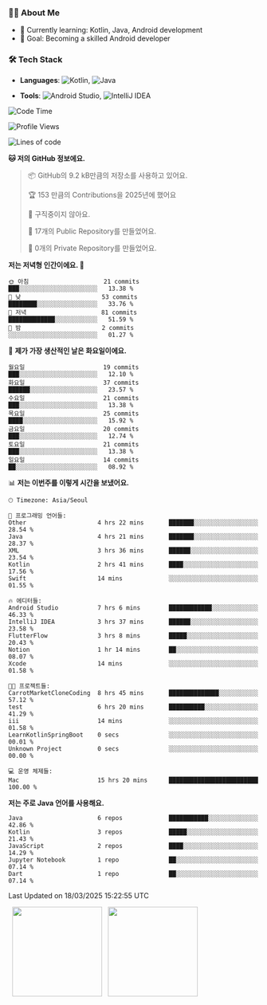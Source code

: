 ### 👨‍💻 About Me
- 🌱 Currently learning: Kotlin, Java, Android development
- 🎯 Goal: Becoming a skilled Android developer

### 🛠 Tech Stack
- **Languages**: ![Kotlin](https://img.shields.io/badge/Kotlin-0095D5?style=flat-square&logo=kotlin&logoColor=white), 
![Java](https://img.shields.io/badge/Java-007396?style=flat-square&logo=coffeescript&logoColor=white)

- **Tools**:
![Android Studio](https://img.shields.io/badge/Android%20Studio-3DDC84?style=flat-square&logo=android-studio&logoColor=white), 
![IntelliJ IDEA](https://img.shields.io/badge/IntelliJ%20IDEA-000000?style=flat-square&logo=intellij-idea&logoColor=white)

<!--START_SECTION:waka-->
![Code Time](http://img.shields.io/badge/Code%20Time-51%20hrs%2051%20mins-blue)

![Profile Views](http://img.shields.io/badge/Profile%20Views-12-blue)

![Lines of code](https://img.shields.io/badge/%EC%A0%80%EB%8A%94%20%EC%97%AC%ED%83%9C%EA%B9%8C%EC%A7%80%20-63.2%20thousand%20%EC%A4%84%EC%9D%98%20%EC%BD%94%EB%93%9C%EB%A5%BC%20%EC%9E%91%EC%84%B1%ED%96%88%EC%96%B4%EC%9A%94.-blue)

**🐱 저의 GitHub 정보에요.** 

> 📦 GitHub의 9.2 kB만큼의 저장소를 사용하고 있어요. 
 > 
> 🏆 153 만큼의 Contributions을 2025년에 했어요
 > 
> 🚫 구직중이지 않아요.
 > 
> 📜 17개의 Public Repository를 만들었어요. 
 > 
> 🔑 0개의 Private Repository를 만들었어요. 
 > 
**저는 저녁형 인간이에요. 🦉** 

```text
🌞 아침                     21 commits          ███░░░░░░░░░░░░░░░░░░░░░░   13.38 % 
🌆 낮　                     53 commits          ████████░░░░░░░░░░░░░░░░░   33.76 % 
🌃 저녁                     81 commits          █████████████░░░░░░░░░░░░   51.59 % 
🌙 밤　                     2 commits           ░░░░░░░░░░░░░░░░░░░░░░░░░   01.27 % 
```
📅 **제가 가장 생산적인 날은 화요일이에요.** 

```text
월요일                      19 commits          ███░░░░░░░░░░░░░░░░░░░░░░   12.10 % 
화요일                      37 commits          ██████░░░░░░░░░░░░░░░░░░░   23.57 % 
수요일                      21 commits          ███░░░░░░░░░░░░░░░░░░░░░░   13.38 % 
목요일                      25 commits          ████░░░░░░░░░░░░░░░░░░░░░   15.92 % 
금요일                      20 commits          ███░░░░░░░░░░░░░░░░░░░░░░   12.74 % 
토요일                      21 commits          ███░░░░░░░░░░░░░░░░░░░░░░   13.38 % 
일요일                      14 commits          ██░░░░░░░░░░░░░░░░░░░░░░░   08.92 % 
```


📊 **저는 이번주를 이렇게 시간을 보냈어요.** 

```text
🕑︎ Timezone: Asia/Seoul

💬 프로그래밍 언어들: 
Other                    4 hrs 22 mins       ███████░░░░░░░░░░░░░░░░░░   28.54 % 
Java                     4 hrs 21 mins       ███████░░░░░░░░░░░░░░░░░░   28.37 % 
XML                      3 hrs 36 mins       ██████░░░░░░░░░░░░░░░░░░░   23.54 % 
Kotlin                   2 hrs 41 mins       ████░░░░░░░░░░░░░░░░░░░░░   17.56 % 
Swift                    14 mins             ░░░░░░░░░░░░░░░░░░░░░░░░░   01.55 % 

🔥 에디터들: 
Android Studio           7 hrs 6 mins        ████████████░░░░░░░░░░░░░   46.33 % 
IntelliJ IDEA            3 hrs 37 mins       ██████░░░░░░░░░░░░░░░░░░░   23.58 % 
FlutterFlow              3 hrs 8 mins        █████░░░░░░░░░░░░░░░░░░░░   20.43 % 
Notion                   1 hr 14 mins        ██░░░░░░░░░░░░░░░░░░░░░░░   08.07 % 
Xcode                    14 mins             ░░░░░░░░░░░░░░░░░░░░░░░░░   01.58 % 

🐱‍💻 프로젝트들: 
CarrotMarketCloneCoding  8 hrs 45 mins       ██████████████░░░░░░░░░░░   57.12 % 
test                     6 hrs 20 mins       ██████████░░░░░░░░░░░░░░░   41.29 % 
iii                      14 mins             ░░░░░░░░░░░░░░░░░░░░░░░░░   01.58 % 
LearnKotlinSpringBoot    0 secs              ░░░░░░░░░░░░░░░░░░░░░░░░░   00.01 % 
Unknown Project          0 secs              ░░░░░░░░░░░░░░░░░░░░░░░░░   00.00 % 

💻 운영 체제들: 
Mac                      15 hrs 20 mins      █████████████████████████   100.00 % 
```

**저는 주로 Java 언어를 사용해요.** 

```text
Java                     6 repos             ███████████░░░░░░░░░░░░░░   42.86 % 
Kotlin                   3 repos             █████░░░░░░░░░░░░░░░░░░░░   21.43 % 
JavaScript               2 repos             ████░░░░░░░░░░░░░░░░░░░░░   14.29 % 
Jupyter Notebook         1 repo              ██░░░░░░░░░░░░░░░░░░░░░░░   07.14 % 
Dart                     1 repo              ██░░░░░░░░░░░░░░░░░░░░░░░   07.14 % 
```




 Last Updated on 18/03/2025 15:22:55 UTC
<!--END_SECTION:waka-->

<p>
  <img height="180em" src="https://github-readme-stats.vercel.app/api?username=JongHyun070105&show_icons=true&include_all_commits=true&bg_color=0d1117&title_color=ffffff&text_color=c9d1d9&icon_color=79ff97">
  <img height="180em" src="https://github-readme-stats.vercel.app/api/top-langs/?username=JongHyun070105&layout=compact&langs_count=4&bg_color=0d1117&title_color=ffffff&text_color=c9d1d9&hide=php&hide_repo=EcoStep,mimir,git-session,MachineLearning2025">
</p>
